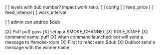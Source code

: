 [ ] levels with dub number? impact work ratio.
[ ] config
[ ] feed_price
[ ] feed_interval
[ ] work_interval

[ ] admin can airdrop $dub

[X] Puff puff pass
  [X] setup a SMOKE_CHANNEL
  [X] ROLE_STAFF
  [X] command name: puff
  [X] when command launched: bot will send a message to #smoke-room
  [X] First to react earn $dub
  [X] Dubbot send a message with the winner name
